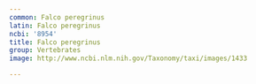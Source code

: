 ```yaml
---
common: Falco peregrinus
latin: Falco peregrinus
ncbi: '8954'
title: Falco peregrinus
group: Vertebrates
image: http://www.ncbi.nlm.nih.gov/Taxonomy/taxi/images/1433

---
```

